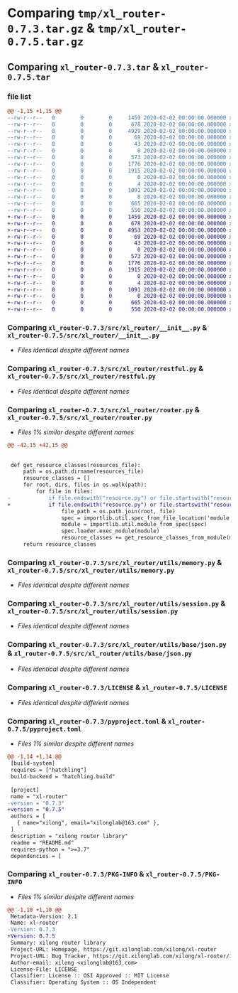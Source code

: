 # Comparing `tmp/xl_router-0.7.3.tar.gz` & `tmp/xl_router-0.7.5.tar.gz`

## Comparing `xl_router-0.7.3.tar` & `xl_router-0.7.5.tar`

### file list

```diff
@@ -1,15 +1,15 @@
--rw-r--r--   0        0        0     1459 2020-02-02 00:00:00.000000 xl_router-0.7.3/src/xl_router/__init__.py
--rw-r--r--   0        0        0      678 2020-02-02 00:00:00.000000 xl_router-0.7.3/src/xl_router/restful.py
--rw-r--r--   0        0        0     4929 2020-02-02 00:00:00.000000 xl_router-0.7.3/src/xl_router/router.py
--rw-r--r--   0        0        0       69 2020-02-02 00:00:00.000000 xl_router-0.7.3/src/xl_router/decorators/__init__.py
--rw-r--r--   0        0        0       43 2020-02-02 00:00:00.000000 xl_router-0.7.3/src/xl_router/exceptions/__init__.py
--rw-r--r--   0        0        0        0 2020-02-02 00:00:00.000000 xl_router-0.7.3/src/xl_router/utils/log.py
--rw-r--r--   0        0        0      573 2020-02-02 00:00:00.000000 xl_router-0.7.3/src/xl_router/utils/memory.py
--rw-r--r--   0        0        0     1776 2020-02-02 00:00:00.000000 xl_router-0.7.3/src/xl_router/utils/session.py
--rw-r--r--   0        0        0     1915 2020-02-02 00:00:00.000000 xl_router-0.7.3/src/xl_router/utils/base/json.py
--rw-r--r--   0        0        0        0 2020-02-02 00:00:00.000000 xl_router-0.7.3/src/xl_router/utils/database/__init__.py
--rw-r--r--   0        0        0        4 2020-02-02 00:00:00.000000 xl_router-0.7.3/.gitignore
--rw-r--r--   0        0        0     1091 2020-02-02 00:00:00.000000 xl_router-0.7.3/LICENSE
--rw-r--r--   0        0        0        0 2020-02-02 00:00:00.000000 xl_router-0.7.3/README.md
--rw-r--r--   0        0        0      665 2020-02-02 00:00:00.000000 xl_router-0.7.3/pyproject.toml
--rw-r--r--   0        0        0      550 2020-02-02 00:00:00.000000 xl_router-0.7.3/PKG-INFO
+-rw-r--r--   0        0        0     1459 2020-02-02 00:00:00.000000 xl_router-0.7.5/src/xl_router/__init__.py
+-rw-r--r--   0        0        0      678 2020-02-02 00:00:00.000000 xl_router-0.7.5/src/xl_router/restful.py
+-rw-r--r--   0        0        0     4953 2020-02-02 00:00:00.000000 xl_router-0.7.5/src/xl_router/router.py
+-rw-r--r--   0        0        0       69 2020-02-02 00:00:00.000000 xl_router-0.7.5/src/xl_router/decorators/__init__.py
+-rw-r--r--   0        0        0       43 2020-02-02 00:00:00.000000 xl_router-0.7.5/src/xl_router/exceptions/__init__.py
+-rw-r--r--   0        0        0        0 2020-02-02 00:00:00.000000 xl_router-0.7.5/src/xl_router/utils/log.py
+-rw-r--r--   0        0        0      573 2020-02-02 00:00:00.000000 xl_router-0.7.5/src/xl_router/utils/memory.py
+-rw-r--r--   0        0        0     1776 2020-02-02 00:00:00.000000 xl_router-0.7.5/src/xl_router/utils/session.py
+-rw-r--r--   0        0        0     1915 2020-02-02 00:00:00.000000 xl_router-0.7.5/src/xl_router/utils/base/json.py
+-rw-r--r--   0        0        0        0 2020-02-02 00:00:00.000000 xl_router-0.7.5/src/xl_router/utils/database/__init__.py
+-rw-r--r--   0        0        0        4 2020-02-02 00:00:00.000000 xl_router-0.7.5/.gitignore
+-rw-r--r--   0        0        0     1091 2020-02-02 00:00:00.000000 xl_router-0.7.5/LICENSE
+-rw-r--r--   0        0        0        0 2020-02-02 00:00:00.000000 xl_router-0.7.5/README.md
+-rw-r--r--   0        0        0      665 2020-02-02 00:00:00.000000 xl_router-0.7.5/pyproject.toml
+-rw-r--r--   0        0        0      550 2020-02-02 00:00:00.000000 xl_router-0.7.5/PKG-INFO
```

### Comparing `xl_router-0.7.3/src/xl_router/__init__.py` & `xl_router-0.7.5/src/xl_router/__init__.py`

 * *Files identical despite different names*

### Comparing `xl_router-0.7.3/src/xl_router/restful.py` & `xl_router-0.7.5/src/xl_router/restful.py`

 * *Files identical despite different names*

### Comparing `xl_router-0.7.3/src/xl_router/router.py` & `xl_router-0.7.5/src/xl_router/router.py`

 * *Files 1% similar despite different names*

```diff
@@ -42,15 +42,15 @@
 
 
 def get_resource_classes(resources_file):
     path = os.path.dirname(resources_file)
     resource_classes = []
     for root, dirs, files in os.walk(path):
         for file in files:
-            if file.endswith("resource.py") or file.startswith("resource"):
+            if file.endswith("resource.py") or file.startswith("resource_") or file=="resource.py":
                 file_path = os.path.join(root, file)
                 spec = importlib.util.spec_from_file_location('module', file_path)
                 module = importlib.util.module_from_spec(spec)
                 spec.loader.exec_module(module)
                 resource_classes += get_resource_classes_from_module(module)
     return resource_classes
```

### Comparing `xl_router-0.7.3/src/xl_router/utils/memory.py` & `xl_router-0.7.5/src/xl_router/utils/memory.py`

 * *Files identical despite different names*

### Comparing `xl_router-0.7.3/src/xl_router/utils/session.py` & `xl_router-0.7.5/src/xl_router/utils/session.py`

 * *Files identical despite different names*

### Comparing `xl_router-0.7.3/src/xl_router/utils/base/json.py` & `xl_router-0.7.5/src/xl_router/utils/base/json.py`

 * *Files identical despite different names*

### Comparing `xl_router-0.7.3/LICENSE` & `xl_router-0.7.5/LICENSE`

 * *Files identical despite different names*

### Comparing `xl_router-0.7.3/pyproject.toml` & `xl_router-0.7.5/pyproject.toml`

 * *Files 1% similar despite different names*

```diff
@@ -1,14 +1,14 @@
 [build-system]
 requires = ["hatchling"]
 build-backend = "hatchling.build"
 
 [project]
 name = "xl-router"
-version = "0.7.3"
+version = "0.7.5"
 authors = [
   { name="xilong", email="xilonglab@163.com" },
 ]
 description = "xilong router library"
 readme = "README.md"
 requires-python = ">=3.7"
 dependencies = [
```

### Comparing `xl_router-0.7.3/PKG-INFO` & `xl_router-0.7.5/PKG-INFO`

 * *Files 1% similar despite different names*

```diff
@@ -1,10 +1,10 @@
 Metadata-Version: 2.1
 Name: xl-router
-Version: 0.7.3
+Version: 0.7.5
 Summary: xilong router library
 Project-URL: Homepage, https://git.xilonglab.com/xilong/xl-router
 Project-URL: Bug Tracker, https://git.xilonglab.com/xilong/xl-router/issues
 Author-email: xilong <xilonglab@163.com>
 License-File: LICENSE
 Classifier: License :: OSI Approved :: MIT License
 Classifier: Operating System :: OS Independent
```

